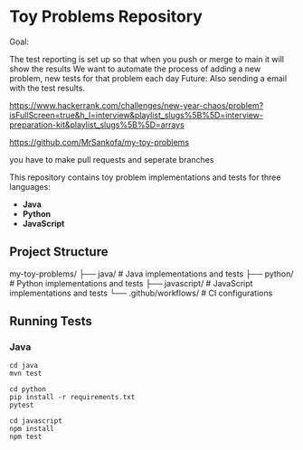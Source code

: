 # Toy Problems Repository

Goal:

The test reporting is set up so that when you push or merge to main it will show the results
We want to automate the process of adding a new problem, new tests for that problem each day
Future: Also sending a email with the test results.

https://www.hackerrank.com/challenges/new-year-chaos/problem?isFullScreen=true&h_l=interview&playlist_slugs%5B%5D=interview-preparation-kit&playlist_slugs%5B%5D=arrays

https://github.com/MrSankofa/my-toy-problems


you have to make pull requests and seperate branches


This repository contains toy problem implementations and tests for three languages:
- **Java**
- **Python**
- **JavaScript**

## Project Structure
my-toy-problems/ 
├── java/ # Java implementations and tests 
├── python/ # Python implementations and tests 
├── javascript/ # JavaScript implementations and tests 
└── .github/workflows/ # CI configurations


## Running Tests
### Java

```
cd java
mvn test
```

```
cd python
pip install -r requirements.txt
pytest
```

```
cd javascript
npm install
npm test 
```

